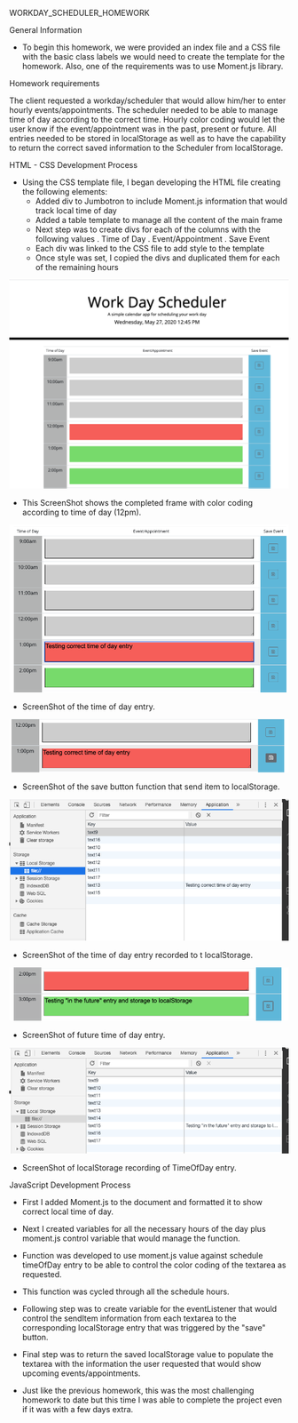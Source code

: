 WORKDAY_SCHEDULER_HOMEWORK

General Information

* To begin this homework, we were provided an index file and a CSS file with the basic class labels we would need to create
the template for the homework. Also, one of the requirements was to use Moment.js library.


Homework requirements

The client requested a workday/scheduler that would allow him/her to enter hourly events/appointments. The scheduler needed to be able to manage time of day according to the correct time. Hourly color coding would let the user know if the 
event/appointment was in the past, present or future. All entries needed to be stored in localStorage as well as to have the capability to return the correct saved information to the Scheduler from localStorage.

HTML - CSS Development Process

* Using the CSS template file, I began developing the HTML file creating the following elements:
    - Added div to Jumbotron to include Moment.js information that would track local time of day
    - Added a table template to manage all the content of the main frame
    - Next step was to create divs for each of the columns with the following values
         . Time of Day
         . Event/Appointment
         . Save Event
    - Each div was linked to the CSS file to add style to the template
    - Once style was set, I copied the divs and duplicated them for each of the remaining hours

<img src = "assets/Scheduler_ScreenShot_1.png">

* This ScreenShot shows the completed frame with color coding according to time of day (12pm).

<img src = "assets/Testing_timeofday_entry.png">

* ScreenShot of the time of day entry.

<img src = "assets/ScreenShot_SaveButtonActivation.png">

* ScreenShot of the save button function that send item to localStorage.

<img src = "assets/ScreenShot_TimeOfDay_LocalStorage.png">

* ScreenShot of the time of day entry recorded to t localStorage.

<img src = "assets/InTheFuture_TimeOfDay_entry.png">

* ScreenShot of future time of day entry.

<img src = "assets/LocalStorage_TimeOfDay_entry.png">

* ScreenShot of localStorage recording of TimeOfDay entry.

JavaScript Development Process

* First I added Moment.js to the document and formatted it to show correct local time of day.
* Next I created variables for all the necessary hours of the day plus moment.js control variable that would manage the function.
* Function was developed to use moment.js value against schedule timeOfDay entry to be able to control the color coding of the textarea as requested.
* This function was cycled through all the schedule hours.
* Following step was to create variable for the eventListener that would control the sendItem information from each textarea to the corresponding localStorage entry that was triggered by the "save" button.
* Final step was to return the saved localStorage value to populate the textarea with the information the user requested that would show upcoming events/appointments.

* Just like the previous homework, this was the most challenging homework to date but this time I was able to complete the project even if it was with a few days extra. 


